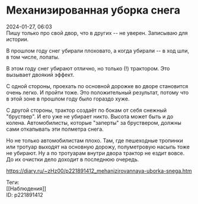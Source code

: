 Механизированная уборка снега
==============================

   
 2024-01-27, 06:03   
  Пишу только про свой двор, что в других -- не уверен. Записываю для истории.   
   
 В прошлом году снег убирали плоховато, а когда убирали -- в ход шли, в том числе, лопаты.   
   
 В этом году снег убирают отлично, но только (!) трактором. Это вызывает двоякий эффект.   
   
 С одной стороны, проехать по основной дорожке во дворе становится очень легко. И пройти тоже. Это положительный результат, потому что в этой зоне в прошлом году было гораздо хуже.   
   
 С другой стороны, трактор создаёт по бокам от себя снежный "бруствер". И его уже не убирает никто. Высота может быть и до колена. Автомобилисты, которые "заперты" за бруствером, должны сами откапывать эти полметра снега.   
   
 Но не только автомобилистам плохо. Там, где пешеходные тропинки или тротуар выходят на основную дорожу, полуметровую насыпь тоже не убирают. Ну а по тротуарам внутри двора трактор не ездит вовсе. До их очистки дело доходит в последнюю очередь.   
    
 <https://diary.ru/~zHz00/p221891412_mehanizirovannaya-uborka-snega.htm>   
   
 Теги:   
 [[Наблюдения]]   
 ID: p221891412